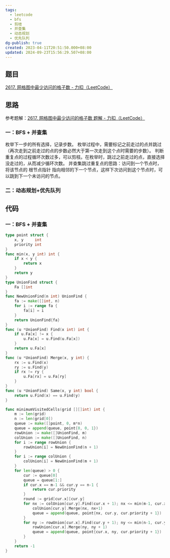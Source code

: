 ```yaml
---
tags:
  - leetcode
  - bfs
  - 剪枝
  - 并查集
  - 动态规划
  - 优先队列
dg-publish: true
created: 2023-04-11T20:51:50.000+08:00
updated: 2024-09-23T15:56:29.507+08:00
---
```

## 题目
[2617. 网格图中最少访问的格子数 - 力扣（LeetCode）](https://leetcode.cn/problems/minimum-number-of-visited-cells-in-a-grid/)
## 思路
参考题解：[2617. 网格图中最少访问的格子数 题解 - 力扣（LeetCode）](https://leetcode.cn/problems/minimum-number-of-visited-cells-in-a-grid/solution/bfs-bing-cha-ji-by-xjliang-3ito/)
### 一：BFS + 并查集
枚举下一步的所有选择，记录步数。
枚举过程中，需要标记之前走过的点并跳过（再次走到之前走过的点的步数必然大于第一次走到这个点时需要的步数）。
判断重复点的过程循环次数过多，可以剪枝。在枚举时，跳过之前走过的点，直接选择没走过的，从而减少循环次数。
并查集跳过重复点的思路：访问到一个节点时，将该节点的 根节点指针 指向相邻的下一个节点，这样下次访问到这个节点时，可以跳到下一个未访问的节点。
### 二：动态规划+优先队列
## 代码
### 一：BFS + 并查集
```go
type point struct {
	x, y     int
	priority int
}
func min(x, y int) int {
	if x < y {
		return x
	}
	return y
}
type UnionFind struct {
	Fa []int
}
func NewUnionFind(n int) UnionFind {
	fa := make([]int, n)
	for i := range fa {
		fa[i] = i
	}
	return UnionFind{fa}
}
func (u *UnionFind) Find(x int) int {
	if u.Fa[x] != x {
		u.Fa[x] = u.Find(u.Fa[x])
	}
	return u.Fa[x]
}
func (u *UnionFind) Merge(x, y int) {
	rx := u.Find(x)
	ry := u.Find(y)
	if rx != ry {
		u.Fa[rx] = u.Fa[ry]
	}
}
func (u *UnionFind) Same(x, y int) bool {
	return u.Find(x) == u.Find(y)
}

func minimumVisitedCells(grid [][]int) int {
	m := len(grid)
	n := len(grid[0])
	queue := make([]point, 0, m*n)
	queue = append(queue, point{0, 0, 1})
	rowUnion := make([]UnionFind, m)
	colUnion := make([]UnionFind, n)
	for i := range rowUnion {
		rowUnion[i] = NewUnionFind(n + 1)
	}
	for i := range colUnion {
		colUnion[i] = NewUnionFind(m + 1)
	}
	for len(queue) > 0 {
		cur := queue[0]
		queue = queue[1:]
		if cur.x == m-1 && cur.y == n-1 {
			return cur.priority
		}
		round := grid[cur.x][cur.y]
		for nx := colUnion[cur.y].Find(cur.x + 1); nx <= min(m-1, cur.x+round); nx = colUnion[cur.y].Find(nx + 1) {
			colUnion[cur.y].Merge(nx, nx+1)
			queue = append(queue, point{nx, cur.y, cur.priority + 1})
		}
		for ny := rowUnion[cur.x].Find(cur.y + 1); ny <= min(n-1, cur.y+round); ny = rowUnion[cur.x].Find(ny + 1) {
			rowUnion[cur.x].Merge(ny, ny + 1)
			queue = append(queue, point{cur.x, ny, cur.priority + 1})
		}
	}
	return -1
}
```